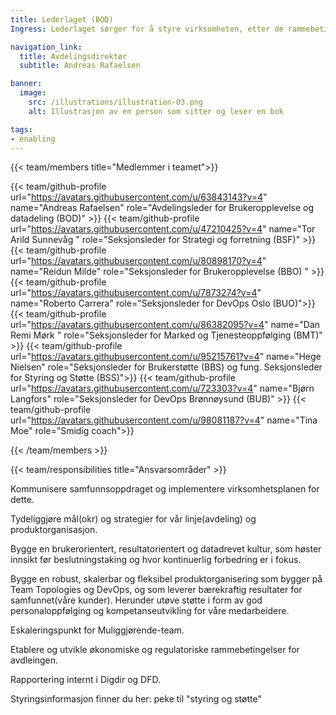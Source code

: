 ```yaml
---
title: Lederlaget (BOD)
Ingress: Lederlaget sørger for å styre virksomheten, etter de rammebetingelsene og strategiene som gjelder for samfunnsoppdraget vårt. Det omfatter også ansvaret for å bidra til at vi finner ut hvilke endringer, omstillinger og justeringer vi må gjøre for at organisasjonen skal fungere best mulig og overleve fremover. I tillegg bidrar lederlaget til å sette disse endringene ut i livet og følger opp at de virker slik det var tenkt.

navigation_link:
  title: Avdelingsdirektør
  subtitle: Andreas Rafaelsen

banner:
  image:
    src: /illustrations/illustration-03.png
    alt: Illustrasjon av en person som sitter og leser en bok

tags:
- enabling
---
```


{{< team/members title="Medlemmer i teamet">}}

{{< team/github-profile url="https://avatars.githubusercontent.com/u/63843143?v=4" name="Andreas Rafaelsen" role="Avdelingsleder for Brukeropplevelse og datadeling (BOD)" >}}
{{< team/github-profile url="https://avatars.githubusercontent.com/u/47210425?v=4" name="Tor Arild Sunnevåg " role="Seksjonsleder for Strategi og forretning (BSF)" >}}
{{< team/github-profile url="https://avatars.githubusercontent.com/u/80898170?v=4" name="Reidun Milde" role="Seksjonsleder for Brukeropplevelse (BBO) " >}}
{{< team/github-profile url="https://avatars.githubusercontent.com/u/7873274?v=4" name="Roberto Carrera" role="Seksjonsleder for DevOps Oslo (BUO)">}}
{{< team/github-profile url="https://avatars.githubusercontent.com/u/86382095?v=4" name="Dan Remi Mørk " role="Seksjonsleder for Marked og Tjenesteoppfølging (BMT)" >}}
{{< team/github-profile url="https://avatars.githubusercontent.com/u/95215761?v=4" name="Hege Nielsen" role="Seksjonsleder for Brukerstøtte (BBS) og fung. Seksjonsleder for Styring og Støtte (BSS)">}}
{{< team/github-profile url="https://avatars.githubusercontent.com/u/723303?v=4" name="Bjørn Langfors" role="Seksjonsleder for DevOps Brønnøysund (BUB)" >}}
{{< team/github-profile url="https://avatars.githubusercontent.com/u/98081187?v=4" name="Tina Moe" role="Smidig coach">}}

{{< /team/members >}}

{{< team/responsibilities title="Ansvarsområder" >}}

Kommunisere samfunnsoppdraget og implementere virksomhetsplanen for dette.

Tydeliggjøre mål(okr) og strategier for vår linje(avdeling) og produktorganisasjon.

Bygge en brukerorientert, resultatorientert og datadrevet kultur, som høster innsikt før beslutningstaking og hvor kontinuerlig forbedring er i fokus.

Bygge en robust, skalerbar og fleksibel produktorganisering som bygger på Team Topologies og DevOps, og som leverer bærekraftig resultater for samfunnet(våre kunder). Herunder utøve støtte i form av god personaloppfølging og kompetanseutvikling for våre medarbeidere.

Eskaleringspunkt for Muliggjørende-team.

Etablere og utvikle økonomiske og regulatoriske rammebetingelser for avdleingen.

Rapportering internt i Digdir og DFD.





Styringsinformasjon finner du her: peke til "styring og støtte"


